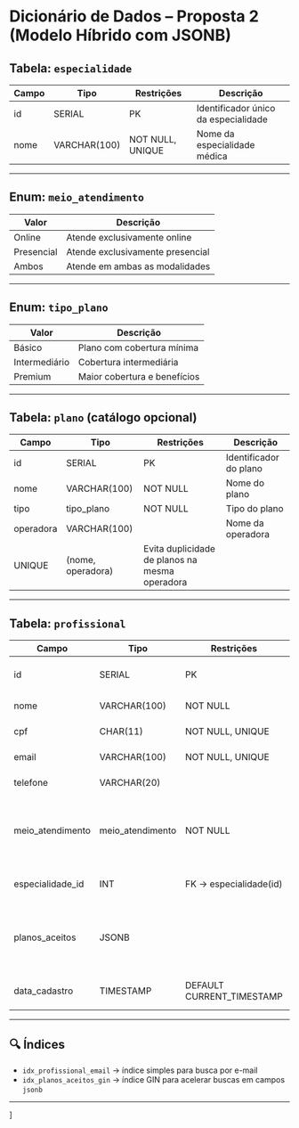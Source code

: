 #  Dicionário de Dados – Proposta 2 (Modelo Híbrido com JSONB)

##  Tabela: `especialidade`

| Campo        | Tipo         | Restrições                    | Descrição                                 |
|--------------|--------------|-------------------------------|--------------------------------------------|
| id           | SERIAL       | PK                            | Identificador único da especialidade       |
| nome         | VARCHAR(100) | NOT NULL, UNIQUE              | Nome da especialidade médica               |

---

##  Enum: `meio_atendimento`

| Valor       | Descrição                              |
|-------------|----------------------------------------|
| Online      | Atende exclusivamente online           |
| Presencial  | Atende exclusivamente presencial       |
| Ambos       | Atende em ambas as modalidades         |

---

##  Enum: `tipo_plano`

| Valor         | Descrição                              |
|---------------|----------------------------------------|
| Básico        | Plano com cobertura mínima             |
| Intermediário | Cobertura intermediária                |
| Premium       | Maior cobertura e benefícios           |

---

## Tabela: `plano` (catálogo opcional)

| Campo        | Tipo           | Restrições               | Descrição                                      |
|--------------|----------------|--------------------------|------------------------------------------------|
| id           | SERIAL         | PK                       | Identificador do plano                         |
| nome         | VARCHAR(100)   | NOT NULL                 | Nome do plano                                  |
| tipo         | tipo_plano     | NOT NULL                 | Tipo do plano                                  |
| operadora    | VARCHAR(100)   |                          | Nome da operadora                              |
| UNIQUE       | (nome, operadora)                        | Evita duplicidade de planos na mesma operadora |

---

##  Tabela: `profissional`

| Campo             | Tipo              | Restrições                          | Descrição                                               |
|-------------------|-------------------|-------------------------------------|----------------------------------------------------------|
| id                | SERIAL            | PK                                  | Identificador do profissional                           |
| nome              | VARCHAR(100)      | NOT NULL                            | Nome completo                                           |
| cpf               | CHAR(11)          | NOT NULL, UNIQUE                    | CPF do profissional                                     |
| email             | VARCHAR(100)      | NOT NULL, UNIQUE                    | E-mail de contato                                       |
| telefone          | VARCHAR(20)       |                                     | Telefone de contato                                     |
| meio_atendimento  | meio_atendimento  | NOT NULL                            | Modalidade de atendimento (Online, Presencial, Ambos)   |
| especialidade_id  | INT               | FK → especialidade(id)              | Especialidade do profissional                           |
| planos_aceitos    | JSONB             |                                     | Lista de planos aceitos (nome, tipo, operadora etc.)    |
| data_cadastro     | TIMESTAMP         | DEFAULT CURRENT_TIMESTAMP           | Data de criação do registro                             |

---

## 🔍 Índices

- `idx_profissional_email` → índice simples para busca por e-mail
- `idx_planos_aceitos_gin` → índice GIN para acelerar buscas em campos `jsonb`

---

]

